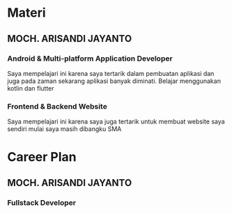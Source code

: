 # Materi
## MOCH. ARISANDI JAYANTO
### Android & Multi-platform Application Developer
Saya mempelajari ini karena saya tertarik dalam pembuatan aplikasi dan juga pada zaman sekarang aplikasi banyak diminati. Belajar menggunakan kotlin dan flutter
### Frontend & Backend Website
Saya mempelajari ini karena saya juga tertarik untuk membuat website saya sendiri mulai saya masih dibangku SMA
# Career Plan
## MOCH. ARISANDI JAYANTO
### Fullstack Developer
